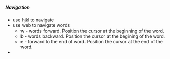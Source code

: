 
##### Navigation 
* use hjkl to navigate 
* use web to navigate words
  - w - words forward. Position the cursor at the beginning of the word.
  - b - words backward. Position the cursor at the begining of the word.
  - e - forward to the end of word. Position the cursor at the end of the word.
* 
   
